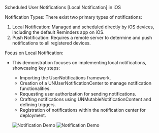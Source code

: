 Scheduled User Notifications [Local Notification] in iOS

Notification Types: There exist two primary types of notifications:

1. Local Notification: Managed and scheduled directly by iOS devices, including the default Reminders app on iOS.
2. Push Notification: Requires a remote server to determine and push notifications to all registered devices.

Focus on Local Notification:
- This demonstration focuses on implementing local notifications, showcasing key steps:
  - Importing the UserNotifications framework.
  - Creation of a UNUserNotificationCenter to manage notification functionalities.
  - Requesting user authorization for sending notifications.
  - Crafting notifications using UNMutableNotificationContent and defining triggers.
  - Registration of notifications within the notification center for deployment.
 
  ![Notification Demo](https://github.com/akshaymamidwar/LocalNotificationDemoApp/assets/52628450/608566a7-857f-4220-b120-1ad234bbad47)
![Notification Demo](https://github.com/akshaymamidwar/LocalNotificationDemoApp/assets/52628450/d602859a-39d0-4707-a8d6-2b8e138ad157)
